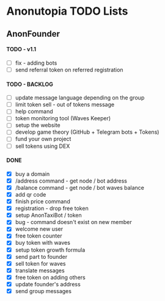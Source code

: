 # Anonutopia TODO Lists

## AnonFounder

#### TODO - v1.1

- [ ] fix - adding bots
- [ ] send referral token on referred registration

#### TODO - BACKLOG

- [ ] update message language depending on the group
- [ ] limit token sell - out of tokens message
- [ ] help command
- [ ] token monitoring tool (Waves Keeper)
- [ ] setup the website
- [ ] develop game theory (GitHub + Telegram bots + Tokens)
- [ ] fund your own project
- [ ] sell tokens using DEX

#### DONE

- [x] buy a domain
- [x] /address command - get node / bot address
- [x] /balance command - get node / bot waves balance
- [x] add qr code
- [x] finish price command
- [x] registration - drop free token
- [x] setup AnonTaxiBot / token
- [x] bug - command doesn't exist on new member
- [x] welcome new user
- [x] free token counter
- [x] buy token with waves
- [x] setup token growth formula
- [x] send part to founder
- [x] sell token for waves
- [x] translate messages
- [x] free token on adding others
- [x] update founder's address
- [x] send group messages
